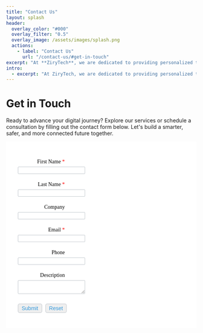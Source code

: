```yaml
---
title: "Contact Us"
layout: splash
header:
  overlay_color: "#000"
  overlay_filter: "0.5"
  overlay_image: /assets/images/splash.png
  actions:
    - label: "Contact Us"
      url: "/contact-us/#get-in-touch"
excerpt: "At **ZiryTech**, we are dedicated to providing personalized technology solutions that drive growth and innovation. Our team is here to assist you with any inquiries or support you may need. Please fill out the contact form below, and we'll respond promptly to help you achieve your digital goals."
intro: 
  - excerpt: "At ZiryTech, we are dedicated to providing personalized technology solutions that drive growth and innovation. Our team is here to assist you with any inquiries or support you may need. Please fill out the contact form below, and we'll respond promptly to help you achieve your digital goals."
---
```


# Get in Touch

Ready to advance your digital journey? Explore our services or schedule a consultation by filling out the contact form below. Let's build a smarter, safer, and more connected future together.

<!-- Note :
   - You can modify the font style and form style to suit your website. 
   - Code lines with comments Do not remove this code are required for the form to work properly, make sure that you do not remove these lines of code. 
   - The Mandatory check script can modified as to suit your business needs. 
   - It is important that you test the modified form before going live.-->
<div id='crmWebToEntityForm' class='zcwf_lblRight crmWebToEntityForm' style='background-color: &#x23;FFFFFF;color: black;max-width: 600px;'>
  <meta name='viewport' content='width=device-width, initial-scale=1.0'>
   <META HTTP-EQUIV ='content-type' CONTENT='text/html;charset=UTF-8'>
   
<script src='https://ajax.googleapis.com/ajax/libs/jquery/3.6.4/jquery.min.js'></script>

<style>
.wf_customMessageBox {
  font-family: Arial, Helvetica, sans-serif;
  color: #132C14;
  background:  #F5FAF5;
  box-shadow:0 2px 6px 0 rgba(0,0,0,0.25);
  max-width: 90%;
  width:max-content;
  word-break: break-word;
  z-index: 11000;
  border-radius: 6px;
  border: 1px solid #A9D3AB;
  min-width: 100px;
  padding: 10px 15px;
  display: flex;
  align-items: center;
  position: fixed;
  top: 20px;
  left: 50%;
  transform: translate(-50%, 0);
  }
.wf_customCircle {
  position: relative;
  background-color: #12AA67;
  border-radius: 100%;
  width: 20px;
  height: 20px;
  flex:none;
  margin-right: 7px;
  }
.wf_customCheckMark {
  box-sizing: unset !important;
  position: absolute;
  transform: rotate(45deg) translate(-50%, -50%);
  left: 6px;
  top: 9px;
  height: 8px;
  width: 3px;
  border-bottom: 2px solid #fff;
  border-right: 2px solid #fff;
  }
.wf_customClose {
  box-sizing: border-box;
  position: relative;
  width: 18px;
  height: 18px;
  }
.wf_customClose::after,
.wf_customClose::before {
  content: '';
  display: block;
  box-sizing: border-box;
  position: absolute;
  width: 12px;
  height: 1.5px;
  background: #616E88;
  transform: rotate(45deg);
  border-radius: 5px;
  top: 8px;
  left: 1px
  }
.wf_customClose::after {
  transform: rotate(-45deg)
}</style>
<div class='wf_customMessageBox' id='wf_splash' style='display:none'>
  <div class='wf_customCircle'>
    <div class='wf_customCheckMark'></div>
  </div>
  <span id='wf_splash_info'></span>
</div>
<form id='webform6578077000000497819' name=WebToLeads6578077000000497819 accept-charset='UTF-8'>
 <input type='text' style='display:none;' name='xnQsjsdp' value='207950cb1436f8d5475274096bb91c0d0d244740504f8b0a1d14b33f2b33db39'>
 <input type='hidden' name='zc_gad' id='zc_gad' value=''>
 <input type='text' style='display:none;' name='xmIwtLD' value='ba6f38173e3fadfe7067036de7d65a4eb300e3f355e1725691d98fcb1c56ef22b0c52202667759c9464e1ee62829cb89'>
 <input type='text'  style='display:none;' name='actionType' value='TGVhZHM='>
 <input type='text' style='display:none;' name='returnURL' value='null' >
   <!-- Do not remove this code. -->
<style>
html,body{
  margin: 0px;
}
:root {
  --baseColor: #3498db; /* Replace with your desired color */
}
#crmWebToEntityForm.zcwf_lblRight {
  width:100%;
  padding: 25px;
  margin: 0 auto;
  box-sizing: border-box;
}
#crmWebToEntityForm.zcwf_lblRight * {
  box-sizing: border-box;
}
#crmWebToEntityForm{text-align: left;}
#crmWebToEntityForm * {
  direction: ltr;
}
.zcwf_lblRight .zcwf_title {
  word-wrap: break-word;
  padding: 0px 6px 10px;
  font-weight:bold }.zcwf_lblRight.cpT_primaryBtn:hover{
  background: linear-gradient(#02acff 0,#006be4 100%) no-repeat padding-box !important;
  box-shadow: 0 -2px 0 0 #0159b9 inset !important;
  border: 0 !important;
  color: #fff !important;
  outline: 0 !important;
}.zcwf_lblRight .zcwf_col_fld input[type=text], input[type=password], .zcwf_lblRight .zcwf_col_fld textarea {
  width: 60%;
  border: 1px solid #c0c6cc !important;
  resize: vertical;
  border-radius: 2px;
  float: left;
}
.zcwf_lblRight .zcwf_col_lab {
  width: 30%;
  word-break: break-word;
  padding: 0px 6px 0px;
  margin-right: 10px;
  margin-top: 5px;
  float: left;
  min-height: 1px;
  text-align: right;
}
.zcwf_lblRight .zcwf_col_fld {
  float: left;
  width: 68%;
  padding: 0px 6px 0px;
  position: relative;
  margin-top: 5px;
}
.zcwf_lblRight .zcwf_privacy{padding: 6px;}
.zcwf_lblRight .wfrm_fld_dpNn{display: none;}
.dIB{display: inline-block;}
.zcwf_lblRight .zcwf_col_fld_slt {
  width: 60%;
  border: 1px solid #ccc;
  background: #fff;
  border-radius: 4px;
  font-size: 14px;
  float: left;
  resize: vertical;
  padding: 2px 5px;
}
.zcwf_lblRight .zcwf_row:after, .zcwf_lblRight .zcwf_col_fld:after {
  content: '';
  display: table;
  clear: both;
}
.zcwf_lblRight .zcwf_col_help {
  float: left;
  margin-left: 7px;
  font-size: 14px;
  max-width: 35%;
  word-break: break-word;
}
.zcwf_lblRight .zcwf_help_icon {
  cursor: pointer;
  width: 16px;
  height: 16px;
  display: inline-block;
  background: #fff;
  border: 1px solid #c0c6cc;
  color: #c1c1c1;
  text-align: center;
  font-size: 11px;
  line-height: 16px;
  font-weight: bold;
  border-radius: 50%;
}
.zcwf_lblRight .zcwf_row {margin: 15px 0px;}
.zcwf_lblRight .formsubmit {
  margin-right: 5px;
  cursor: pointer;
  color: var(--baseColor);
  font-size: 14px;
}
.zcwf_lblRight .zcwf_privacy_txt {
  width: 90%;
  color: rgb(0, 0, 0);
  font-size: 14px;
  font-family: Verdana;
  display: inline-block;
  vertical-align: top;
  color: var(--baseColor);
  padding-top: 2px;
  margin-left: 6px;
}
.zcwf_lblRight .zcwf_button {
  font-size: 14px;
  color: var(--baseColor);
  border: 1px solid #c0c6cc;
  padding: 3px 9px;
  border-radius: 4px;
  cursor: pointer;
  max-width: 120px;
  overflow: hidden;
  text-overflow: ellipsis;
  white-space: nowrap;
}
.zcwf_lblRight .zcwf_tooltip_over{
  position: relative;
}
.zcwf_lblRight .zcwf_tooltip_ctn{
  position: absolute;
  background: #dedede;
  padding: 3px 6px;
  top: 3px;
  border-radius: 4px;word-break: break-word;
  min-width: 100px;
  max-width: 150px;
  color: var(--baseColor);
  z-index: 100;
}
.zcwf_lblRight .zcwf_ckbox{
  float: left;
}
.zcwf_lblRight .zcwf_file{
  width: 55%;
  box-sizing: border-box;
  float: left;
}
.cBoth:after{
  content:'';
  display: block;
  clear: both;
}
@media all and (max-width: 600px) {
  .zcwf_lblRight .zcwf_col_lab, .zcwf_lblRight .zcwf_col_fld {
    width: auto;
    float: none !important;
  }
  .zcwf_lblRight .zcwf_col_help {width: 40%;}
  .zcwf_lblRight.zcwf_rtl .zcwf_col_lab {text-align: left;}
  .zcwf_lblRight.zcwf_rtl .zcwf_col_lab {text-align: right;}
}
</style>
<div class='zcwf_row'>
  <div class='zcwf_col_lab' style='font-size:14px; font-family: Verdana;'>
    <label for='First_Name'>First Name
      <span style='color:red;'>*</span>
    </label>
  </div>
  <div class='zcwf_col_fld'>
    <input type='text' id='First_Name' aria-required='true' aria-label='First Name' name='First Name' aria-valuemax='40' maxlength='40'>
    <div class='zcwf_col_help'></div>
  </div>
</div>
<div class='zcwf_row'><div class='zcwf_col_lab' style='font-size:14px; font-family: Verdana;'>
  <label for='Last_Name'>Last Name
    <span style='color:red;'>*</span>
  </label>
</div>
<div class='zcwf_col_fld'>
  <input type='text' id='Last_Name' aria-required='true' aria-label='Last Name' name='Last Name' aria-valuemax='80' maxlength='80'>
  <div class='zcwf_col_help'></div>
</div>
</div>
<div class='zcwf_row'>
  <div class='zcwf_col_lab' style='font-size:14px; font-family: Verdana;'>
    <label for='Company'>Company</label>
  </div>
  <div class='zcwf_col_fld'>
    <input type='text' id='Company' aria-required='false' aria-label='Company' name='Company' aria-valuemax='200' maxlength='200'>
    <div class='zcwf_col_help'></div>
  </div>
</div>
<div class='zcwf_row'>
  <div class='zcwf_col_lab' style='font-size:14px; font-family: Verdana;'>
    <label for='Email'>Email
      <span style='color:red;'>*</span>
    </label>
  </div>
  <div class='zcwf_col_fld'>
    <input type='text' ftype='email' autocomplete='false' id='Email' aria-required='true' aria-label='Email' name='Email' aria-valuemax='100' crmlabel='' maxlength='100'>
    <div class='zcwf_col_help'></div>
  </div>
</div>
<div class='zcwf_row'>
  <div class='zcwf_col_lab' style='font-size:14px; font-family: Verdana;'>
    <label for='Phone'>Phone</label>
  </div>
  <div class='zcwf_col_fld'>
    <input type='text' id='Phone' aria-required='false' aria-label='Phone' name='Phone' aria-valuemax='30' maxlength='30'>
    <div class='zcwf_col_help'></div>
  </div>
</div>
<div class='zcwf_row'>
  <div class='zcwf_col_lab' style='font-size:14px; font-family: Verdana;'>
    <label for='Description'>Description</label>
  </div>
  <div class='zcwf_col_fld'>
    <textarea aria-multiline='true' id='Description' aria-required='false' aria-label='Description' name='Description'></textarea>
    <div class='zcwf_col_help'></div>
  </div>
</div>
<div class='zcwf_row'>
  <div class='zcwf_col_lab'></div>
  <div class='zcwf_col_fld'>
    <input type='submit' id='formsubmit' role='button' class='formsubmit zcwf_button' value='Submit' aria-label='Submit' title='Submit'>
    <input type='reset' class='zcwf_button' role='button' name='reset' value='Reset' aria-label='Reset' title='Reset'>
  </div>
</div>
 <script>
  function validateEmail6578077000000497819()
  {
    var form = document.forms['WebToLeads6578077000000497819'];
    var emailFld = form.querySelectorAll('[ftype=email]');
    var i;
    for (i = 0; i < emailFld.length; i++)
    {
      var emailVal = emailFld[i].value;
      if((emailVal.replace(/^\s+|\s+$/g, '')).length!=0 )
      {
        var atpos=emailVal.indexOf('@');
        var dotpos=emailVal.lastIndexOf('.');
        if (atpos<1 || dotpos<atpos+2 || dotpos+2>=emailVal.length)
        {
          alert('Please enter a valid email address. ');
          emailFld[i].focus();
          return false;
        }
      }
    }
    return true;
  }

  function checkMandatory6578077000000497819() {
    var mndFileds = new Array('First Name','Last Name','Email');
    var fldLangVal = new Array('First\x20Name','Last\x20Name','Email');
    for(i=0;i<mndFileds.length;i++) {
      var fieldObj=document.forms['WebToLeads6578077000000497819'][mndFileds[i]];
      if(fieldObj) {
      if (((fieldObj.value).replace(/^\s+|\s+$/g, '')).length==0) {
       if(fieldObj.type =='file')
        { 
         alert('Please select a file to upload.'); 
         fieldObj.focus(); 
         return false;
        } 
      alert(fldLangVal[i] +' cannot be empty.'); 
              fieldObj.focus();
              return false;
      }  else if(fieldObj.nodeName=='SELECT') {
             if(fieldObj.options[fieldObj.selectedIndex].value=='-None-') {
        alert(fldLangVal[i] +' cannot be none.'); 
        fieldObj.focus();
        return false;
         }
      } else if(fieldObj.type =='checkbox'){
       if(fieldObj.checked == false){
        alert('Please accept  '+fldLangVal[i]);
        fieldObj.focus();
        return false;
         } 
       } 
       try {
           if(fieldObj.name == 'Last Name') {
        name = fieldObj.value;
          }
      } catch (e) {}
        }
    }
    if(!validateEmail6578077000000497819()){return false;}
    
  var urlparams = new URLSearchParams( window.location.search);
  if(urlparams.has('service') && (urlparams.get('service')==='smarturl')){
    var webform = document.getElementById('webform6578077000000497819');
     var service =  urlparams.get('service'); 
    var smarturlfield = document.createElement('input');
    smarturlfield.setAttribute('type','hidden');
    smarturlfield.setAttribute('value',service);
    smarturlfield.setAttribute('name','service');
    webform.appendChild(smarturlfield); 
  }

    document.querySelector('.crmWebToEntityForm .formsubmit').setAttribute('disabled', true);
  return true;
  }

$(document).ready(function () {
  $('#webform6578077000000497819').submit(function (e) {
    var ismandatory = checkMandatory6578077000000497819();
    e.preventDefault();
    if(ismandatory){
       if(typeof _wfa_track != 'undefined' && _wfa_track.wfa_submit){ _wfa_track.wfa_submit(e); }
      var formData = new FormData(this);
      $.ajax({
        url :'https://crm.zoho.com/crm/WebToLeadForm',
        type : 'POST',
        data : formData,
        cache: false,
        contentType: false,
        processData: false,
        success: function(data) {
            var splashinfodom = document.getElementById('wf_splash_info');
            splashinfodom.innerText=data.actionvalue;
            var splashdom = document.getElementById('wf_splash');
            document.getElementById('webform6578077000000497819').reset.click();
            splashdom.style.display = '';
            setTimeout(function(){
              splashdom.style.display = 'none';
            },5000);
        document.querySelector('.crmWebToEntityForm .formsubmit').removeAttribute('disabled');
        },
        error: function(data){
          alert('an error occurred');
        } 
      });
    }
  });
});
function tooltipShow6578077000000497819(el){
  var tooltip = el.nextElementSibling;
  var tooltipDisplay = tooltip.style.display;
  if(tooltipDisplay == 'none'){
    var allTooltip = document.getElementsByClassName('zcwf_tooltip_over');
    for(i=0; i<allTooltip.length; i++){
      allTooltip[i].style.display='none';
    }
    tooltip.style.display = 'block';
  }else{
    tooltip.style.display='none';
  }
}
</script>
  <!-- Do not remove this --- Analytics Tracking code starts --><script id='wf_anal' src='https://crm.zohopublic.com/crm/WebFormAnalyticsServeServlet?rid=2011c21e08f7374b8a89e7dee15a7a41c20fd5182257f2eac6a7a3d300e287132e9e378279f5ab065dc32aee1360c618gid60f980714b7803ec3b5b392b3f90c906c1a5f2ebb2486661570a3a4107288099gidf8bbf4d50bd92452ad9ef75899cd70aab3ccd750c8f4736f899f52d320a7eb7bgidbdac2a7a1d9f0fc9653dd116019b5d1e06491be83ac4663e3a4c2bc1e4c437a0&tw=1c5a42e5e64c9f5dacaa46ed0bf1b6ab7cc85dad37b84196eb36bd718de9db20'></script><!-- Do not remove this --- Analytics Tracking code ends. --></form>
</div>